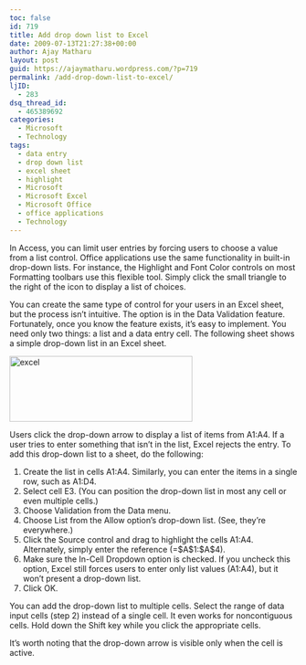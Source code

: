 ```yaml
---
toc: false
id: 719
title: Add drop down list to Excel
date: 2009-07-13T21:27:38+00:00
author: Ajay Matharu
layout: post
guid: https://ajaymatharu.wordpress.com/?p=719
permalink: /add-drop-down-list-to-excel/
ljID:
  - 283
dsq_thread_id:
  - 465389692
categories:
  - Microsoft
  - Technology
tags:
  - data entry
  - drop down list
  - excel sheet
  - highlight
  - Microsoft
  - Microsoft Excel
  - Microsoft Office
  - office applications
  - Technology
---
```

<div class="entry">
  <p>
    In Access, you can limit user entries by forcing users to choose a value from a list control. Office applications use the same functionality in built-in drop-down lists. For instance, the Highlight and Font Color controls on most Formatting toolbars use this flexible tool. Simply click the small triangle to the right of the icon to display a list of choices.
  </p>
  
  <p>
    You can create the same type of control for your users in an Excel sheet, but the process isn’t intuitive. The option is in the Data Validation feature. Fortunately, once you know the feature exists, it’s easy to implement. You need only two things: a list and a data entry cell. The following sheet shows a simple drop-down list in an Excel sheet.
  </p>
  
  <p>
    <img class="aligncenter size-full wp-image-720" title="excel" src="https://ajaymatharu.files.wordpress.com/2008/12/excel.jpg" alt="excel" width="320" height="115" />
  </p>
  
  <p>
    Users click the drop-down arrow to display a list of items from A1:A4. If a user tries to enter something that isn’t in the list, Excel rejects the entry. To add this drop-down list to a sheet, do the following:
  </p>
  
  <ol>
    <li>
      Create the list in cells A1:A4. Similarly, you can enter the items in a single row, such as A1:D4.
    </li>
    <li>
      Select cell E3. (You can position the drop-down list in most any cell or even multiple cells.)
    </li>
    <li>
      Choose Validation from the Data menu.
    </li>
    <li>
      Choose List from the Allow option’s drop-down list. (See, they’re everywhere.)
    </li>
    <li>
      Click the Source control and drag to highlight the cells A1:A4. Alternately, simply enter the reference (=$A$1:$A$4).
    </li>
    <li>
      Make sure the In-Cell Dropdown option is checked. If you uncheck this option, Excel still forces users to enter only list values (A1:A4), but it won’t present a drop-down list.
    </li>
    <li>
      Click OK.
    </li>
  </ol>
  
  <p>
    You can add the drop-down list to multiple cells. Select the range of data input cells (step 2) instead of a single cell. It even works for noncontiguous cells. Hold down the Shift key while you click the appropriate cells.
  </p>
  
  <p>
    It’s worth noting that the drop-down arrow is visible only when the cell is active.
  </p>
</div>

<!-- /entry -->
